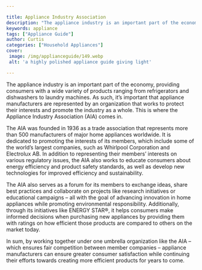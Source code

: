 ```yaml
---

title: Appliance Industry Association
description: "The appliance industry is an important part of the economy, providing consumers with a wide variety of products ranging from refri...continue on"
keywords: appliance
tags: ["Appliance Guide"]
author: Curtis
categories: ["Household Appliances"]
cover: 
 image: /img/applianceguide/149.webp
 alt: 'a highly polished appliance guide giving light'

---
```


The appliance industry is an important part of the economy, providing consumers with a wide variety of products ranging from refrigerators and dishwashers to laundry machines. As such, it’s important that appliance manufacturers are represented by an organization that works to protect their interests and promote the industry as a whole. This is where the Appliance Industry Association (AIA) comes in.

The AIA was founded in 1936 as a trade association that represents more than 500 manufacturers of major home appliances worldwide. It is dedicated to promoting the interests of its members, which include some of the world’s largest companies, such as Whirlpool Corporation and Electrolux AB. In addition to representing their members’ interests on various regulatory issues, the AIA also works to educate consumers about energy efficiency and product safety standards, as well as develop new technologies for improved efficiency and sustainability. 

The AIA also serves as a forum for its members to exchange ideas, share best practices and collaborate on projects like research initiatives or educational campaigns – all with the goal of advancing innovation in home appliances while promoting environmental responsibility. Additionally, through its initiatives like ENERGY STAR®, it helps consumers make informed decisions when purchasing new appliances by providing them with ratings on how efficient those products are compared to others on the market today. 

In sum, by working together under one umbrella organization like the AIA – which ensures fair competition between member companies – appliance manufacturers can ensure greater consumer satisfaction while continuing their efforts towards creating more efficient products for years to come.
